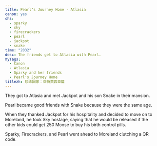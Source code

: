 ```yaml
---
title: Pearl's Journey Home - Atlasia
canon: yes
chs:
  - sparky
  - sky
  - firecrackers
  - pearl
  - jackpot
  - snake
time: "2032"
desc: The friends get to Atlasia with Pearl.
myTags:
  - Canon
  - Atlasia
  - Sparky and her friends
  - Pearl's Journey Home
titlezh: 珍珠回家：亚特莱西亚篇
---
```


They got to Atlasia and met Jackpot and his son Snake in their mansion.

Pearl became good friends with Snake because they were the same age.

When they thanked Jackpot for his hospitality and decided to move on to Moreland, he took Sky hostage, saying that he would be released if the other kids could get 250 Moose to buy his birth control pills.

Sparky, Firecrackers, and Pearl went ahead to Moreland clutching a QR code.

